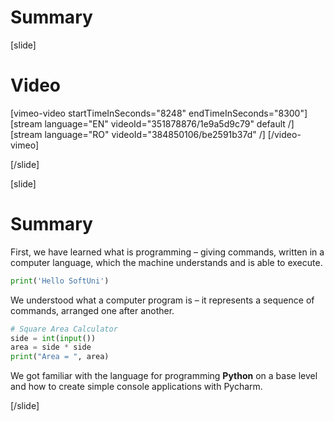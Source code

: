 # Summary

[slide]
# Video

[vimeo-video startTimeInSeconds="8248" endTimeInSeconds="8300"]
[stream language="EN" videoId="351878876/1e9a5d9c79" default /]
[stream language="RO" videoId="384850106/be2591b37d"  /]
[/video-vimeo]

[/slide]

[slide]
# Summary
First, we have learned what is programming – giving commands, written in a computer language, which the machine understands and is able to execute. 
```py live
print('Hello SoftUni')
```

We understood what a computer program is – it represents a sequence of commands, arranged one after another.
```py live
# Square Area Calculator
side = int(input())
area = side * side
print("Area = ", area)
```

We got familiar with the language for programming **Python** on a base level and how to create simple console applications with Pycharm.

[/slide]